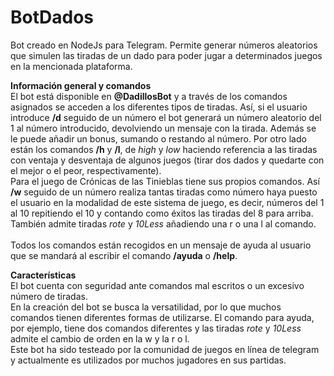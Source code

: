 # BotDados
Bot creado en NodeJs para Telegram. Permite generar números aleatorios que simulen las tiradas de un dado para poder jugar a determinados juegos en la mencionada plataforma.<br>

**Información general y comandos**<br>
El bot está disponible en **@DadillosBot** y a través de los comandos asignados se acceden a los diferentes tipos de tiradas. Así, si el usuario introduce **/d** seguido de un número el bot generará un número aleatorio del 1 al número introducido, devolviendo un mensaje con la tirada. Además se le puede añadir un bonus, sumando o restando al número. Por otro lado están los comandos **/h** y **/l**, de *high* y *low* haciendo referencia a las tiradas con ventaja y desventaja de algunos juegos (tirar dos dados y quedarte con el mejor o el peor, respectivamente).<br>
Para el juego de Crónicas de las Tinieblas tiene sus propios comandos. Así **/w** seguido de un número realiza tantas tiradas como número haya puesto el usuario en la modalidad de este sistema de juego, es decir, números del 1 al 10 repitiendo el 10 y contando como éxitos las tiradas del 8 para arriba. También admite tiradas *rote* y *10Less* añadiendo una r o una l al comando.<br><br>
Todos los comandos están recogidos en un mensaje de ayuda al usuario que se mandará al escribir el comando **/ayuda** o **/help**.

**Características**<br>
El bot cuenta con seguridad ante comandos mal escritos o un excesivo número de tiradas.<br>
En la creación del bot se busca la versatilidad, por lo que muchos comandos tienen diferentes formas de utilizarse. El comando para ayuda, por ejemplo, tiene dos comandos diferentes y las tiradas *rote* y *10Less* admite el cambio de orden en la w y la r o l.<br>
Este bot ha sido testeado por la comunidad de juegos en línea de telegram y actualmente es utilizados por muchos jugadores en sus partidas.
